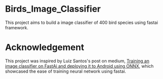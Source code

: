# Birds_Image_Classifier
This project aims to build a image classifier of 400 bird species using fastai framework.







# Acknowledgement
This project was inspired by Luiz Santos's post on medium, [Training an image classifier on FastAi and deploying it to Android using ONNX](https://medium.com/@luizhss/training-an-image-classifier-on-fastai-and-deploying-it-to-android-using-onnx-b1e3d95a8425), which showcased the ease of training neural network using fastai. 

